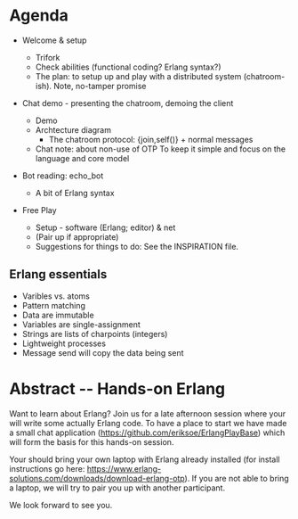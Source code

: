 
Agenda
======

- Welcome & setup
  - Trifork
  - Check abilities (functional coding? Erlang syntax?)
  - The plan: to setup up and play with a distributed system
    (chatroom-ish). Note, no-tamper promise

- Chat demo - presenting the chatroom, demoing the client
  - Demo
  - Archtecture diagram
    - The chatroom protocol: {join,self()} + normal messages
  - Chat note: about non-use of OTP
    To keep it simple and focus on the language and core model

- Bot reading: echo_bot
  - A bit of Erlang syntax

- Free Play
  - Setup - software (Erlang; editor) & net
  - (Pair up if appropriate)
  - Suggestions for things to do: See the INSPIRATION file.

Erlang essentials
-----------------
- Varibles vs. atoms
- Pattern matching
- Data are immutable
- Variables are single-assignment
- Strings are lists of charpoints (integers)
- Lightweight processes
- Message send will copy the data being sent


Abstract -- Hands-on Erlang
===========================

Want to learn about Erlang?  Join us for a late afternoon session
where your will write some actually Erlang code.  To have a place to
start we have made a small chat application
(https://github.com/eriksoe/ErlangPlayBase) which will form the basis
for this hands-on session.

Your should bring your own laptop with Erlang already installed (for
install instructions go here:
https://www.erlang-solutions.com/downloads/download-erlang-otp).  If
you are not able to bring a laptop, we will try to pair you up with
another participant.

We look forward to see you.